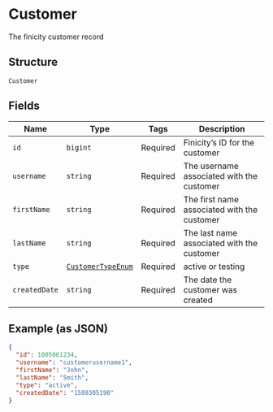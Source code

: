 
# Customer

The finicity customer record

## Structure

`Customer`

## Fields

| Name | Type | Tags | Description |
|  --- | --- | --- | --- |
| `id` | `bigint` | Required | Finicity’s ID for the customer |
| `username` | `string` | Required | The username associated with the customer |
| `firstName` | `string` | Required | The first name associated with the customer |
| `lastName` | `string` | Required | The last name associated with the customer |
| `type` | [`CustomerTypeEnum`](../../doc/models/customer-type-enum.md) | Required | active or testing |
| `createdDate` | `string` | Required | The date the customer was created |

## Example (as JSON)

```json
{
  "id": 1005061234,
  "username": "customerusername1",
  "firstName": "John",
  "lastName": "Smith",
  "type": "active",
  "createdDate": "1588305190"
}
```

